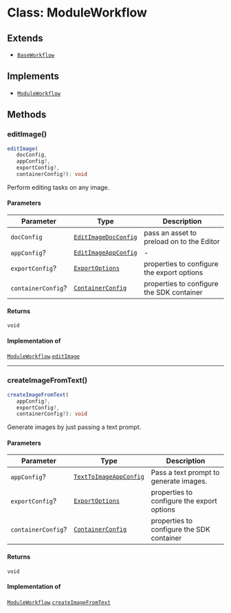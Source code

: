 # Class: ModuleWorkflow

## Extends

- [`BaseWorkflow`](../../../base-workflow/classes/base-workflow.md)

## Implements

- [`ModuleWorkflow`](../../module-workflow-types/interfaces/module-workflow.md)

## Methods

### editImage()

```ts
editImage(
   docConfig, 
   appConfig?, 
   exportConfig?, 
   containerConfig?): void
```

Perform editing tasks on any image.

#### Parameters

| Parameter | Type | Description |
| ------ | ------ | ------ |
| `docConfig` | [`EditImageDocConfig`](../../../../../../shared/src/types/module/doc-config-types/interfaces/edit-image-doc-config.md) | pass an asset to preload on to the Editor |
| `appConfig`? | [`EditImageAppConfig`](../../../../../../shared/src/types/module/app-config-types/interfaces/edit-image-app-config.md) | - |
| `exportConfig`? | [`ExportOptions`](../../../../../../shared/src/types/export-config-types/type-aliases/export-options.md) | properties to configure the export options |
| `containerConfig`? | [`ContainerConfig`](../../../../../../shared/src/types/container-config-types/type-aliases/container-config.md) | properties to configure the SDK container |

#### Returns

`void`

#### Implementation of

[`ModuleWorkflow`](../../module-workflow-types/interfaces/module-workflow.md).[`editImage`](../../module-workflow-types/interfaces/module-workflow.md#editimage)

***

### createImageFromText()

```ts
createImageFromText(
   appConfig?, 
   exportConfig?, 
   containerConfig?): void
```

Generate images by just passing a text prompt.

#### Parameters

| Parameter | Type | Description |
| ------ | ------ | ------ |
| `appConfig`? | [`TextToImageAppConfig`](../../../../../../shared/src/types/module/app-config-types/interfaces/text-to-image-app-config.md) | Pass a text prompt to generate images. |
| `exportConfig`? | [`ExportOptions`](../../../../../../shared/src/types/export-config-types/type-aliases/export-options.md) | properties to configure the export options |
| `containerConfig`? | [`ContainerConfig`](../../../../../../shared/src/types/container-config-types/type-aliases/container-config.md) | properties to configure the SDK container |

#### Returns

`void`

#### Implementation of

[`ModuleWorkflow`](../../module-workflow-types/interfaces/module-workflow.md).[`createImageFromText`](../../module-workflow-types/interfaces/module-workflow.md#createimagefromtext)
